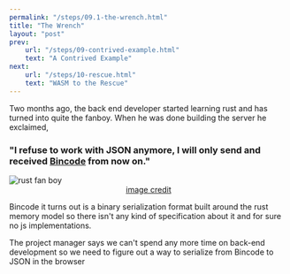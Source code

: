 ```yaml
---
permalink: "/steps/09.1-the-wrench.html"
title: "The Wrench"
layout: "post"
prev: 
    url: "/steps/09-contrived-example.html"
    text: "A Contrived Example"
next: 
    url: "/steps/10-rescue.html"
    text: "WASM to the Rescue"
---
```


<div class="explain">
<p>
Two months ago, the back end developer started learning rust and has turned into quite the fanboy. When he was done building the server he exclaimed,
</p>
</div>
<h3>
"I refuse to work with JSON anymore, I will only send and received <a href="https://github.com/TyOverby/bincode">Bincode</a> from now on."
</h3>
<img src="{{"/assets/img/fan.boy.jpg" | relative_url}}" alt="rust fan boy" style="margin:auto;display:block;max-height:400px;">
<a href="https://www.dragoart.com/tuts/3423/1/1/how-to-draw-chum-chum-from-fanboy-and-chum-chum.htm" style="display:block;margin:auto;text-align:center;">image credit</a>
<div class="explain">
<p>
Bincode it turns out is a binary serialization format built around the rust memory model so there isn't any kind of specification about it and for sure no js implementations.
</p>
<p>
The project manager says we can't spend any more time on back-end development so we need to figure out a way to serialize from Bincode to JSON in the browser
</p>
</div>